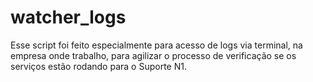 # watcher_logs
Esse script foi feito especialmente para acesso de logs via terminal, na empresa onde trabalho, para agilizar o processo de verificação se os serviços estão rodando para o Suporte N1.
